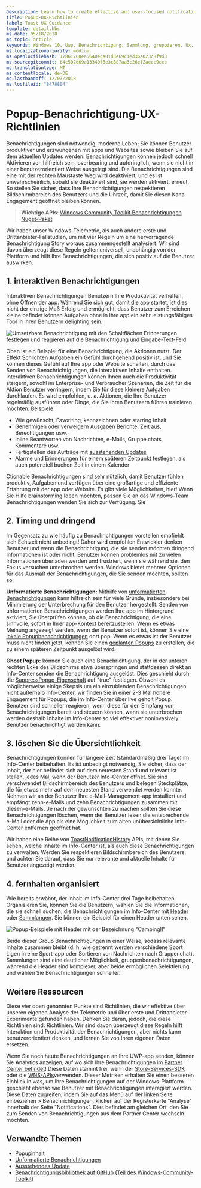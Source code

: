 ```yaml
---
Description: Learn how to create effective and user-focused notifications that make your users productive and happy.
title: Popup-UX-Richtlinien
label: Toast UX Guidance
template: detail.hbs
ms.date: 05/18/2018
ms.topic: article
keywords: Windows 10, Uwp, Benachrichtigung, Sammlung, gruppieren, Ux, Ux-Richtlinien, Richtlinien, Aktion, Popup, Info-Center, Noninterruptive, effektive Benachrichtigungen, nicht zudringliche Benachrichtigungen, umsetzbare, verwalten, zu organisieren
ms.localizationpriority: medium
ms.openlocfilehash: 17861760ea5640eca01d3e69c1ed36a023c8f9d3
ms.sourcegitcommit: b4c502d69a13340f6e3c887aa3c26ef2aeee9cee
ms.translationtype: MT
ms.contentlocale: de-DE
ms.lasthandoff: 12/03/2018
ms.locfileid: "8478804"
---
```

# <a name="toast-notification-ux-guidance"></a>Popup-Benachrichtigung-UX-Richtlinien
Benachrichtigungen sind notwendig, moderne Leben; Sie können Benutzer produktiver und erzwungenen mit apps und Websites sowie bleiben Sie auf dem aktuellen Updates werden. Benachrichtigungen können jedoch schnell Aktivieren von hilfreich sein, overbearing und aufdringlich, wenn sie nicht in einer benutzerorientiert Weise ausgelegt sind. Die Benachrichtigungen sind eine mit der rechten Maustaste Weg wird deaktiviert, und es ist unwahrscheinlich, sobald sie deaktiviert sind, sie werden aktiviert, erneut.  So stellen Sie sicher, dass Ihre Benachrichtigungen respektieren Bildschirmbereich des Benutzers und die Uhrzeit, damit Sie diesen Kanal Engagement geöffnet bleiben können.

> **Wichtige APIs**: [Windows Community Toolkit Benachrichtigungen Nuget-Paket](https://www.nuget.org/packages/Microsoft.Toolkit.Uwp.Notifications/)

Wir haben unser Windows-Telemetrie, als auch andere erste und Drittanbieter-Fallstudien, um mit vier Regeln um eine hervorragende Benachrichtigung Story woraus zusammengestellt analysiert.  Wir sind davon überzeugt diese Regeln gelten universell, unabhängig von der Plattform und hilft Ihre Benachrichtigungen, die sich positiv auf die Benutzer auswirken.

## <a name="1-actionable-notifications"></a>1. interaktiven Benachrichtigungen
Interaktiven Benachrichtigungen Benutzern Ihre Produktivität verhelfen, ohne Öffnen der app.  Während Sie sich gut, damit die app startet, ist dies nicht der einzige Maß Erfolg und ermöglicht, dass Benutzer zum Erreichen kleine befindet können Aufgaben ohne in Ihre app ein sehr leistungsfähiges Tool in Ihren Benutzern delighting sein.

![Umsetzbare Benachrichtigung mit den Schaltflächen Erinnerungen festlegen und reagieren auf die Benachrichtigung und Eingabe-Text-Feld](images/actionable-notification-example01.png)

Oben ist ein Beispiel für eine Benachrichtigung, die Aktionen nutzt. Der Effekt Schlichten Aufgaben ein Gefühl durchgehend positiv ist, und Sie können dieses Gefühl auf Ihre app oder Website schalten, durch das Senden von Benachrichtigungen, die interaktiven Inhalte enthalten. Interaktiven Benachrichtigungen können Ihnen auch die Produktivität steigern, sowohl im Enterprise- und Verbraucher Szenarien, die Zeit für die Aktion Benutzer verringern, indem Sie für diese kleinere Aufgaben durchlaufen. Es wird empfohlen, u. a. Aktionen, die Ihre Benutzer regelmäßig ausführen oder Dinge, die Sie Ihren Benutzern führen trainieren möchten.  Beispiele:
* Wie gewünscht, Favoriting, kennzeichnen oder starring Inhalt
* Genehmigen oder verweigern Ausgaben Berichte, Zeit aus, Berechtigungen usw..
* Inline Beantworten von Nachrichten, e-Mails, Gruppe chats, Kommentare usw..
* Fertigstellen des Aufträge mit [ausstehenden Updates](toast-pending-update.md)
* Alarme und Erinnerungen für einem späteren Zeitpunkt festlegen, als auch potenziell buchen Zeit in einem Kalender

Ctionable Benachrichtigungen sind sehr nützlich, damit Benutzer fühlen produktiv, Aufgaben und verfügen über eine großartige und effiziente Erfahrung mit der app oder Website.  Es gibt viele Möglichkeiten, hier! Wenn Sie Hilfe brainstorming Ideen möchten, passen Sie an das Windows-Team Benachrichtigungen wenden Sie sich zur Verfügung.  Sie 

## <a name="2-timing-and-urgency"></a>2. Timing und dringend
Im Gegensatz zu wie häufig zu Benachrichtigungen vorstellen empfiehlt sich Echtzeit nicht unbedingt! Daher wird empfohlen Entwickler denken Benutzer und wenn die Benachrichtigung, die sie senden möchten dringend Informationen ist oder nicht. Benutzer können problemlos mit zu vielen Informationen überladen werden und frustriert, wenn sie während sie, den Fokus versuchen unterbrochen werden. Windows bietet mehrere Optionen für das Ausmaß der Benachrichtigungen, die Sie senden möchten, sollten so:

**Unformatierte Benachrichtigungen:** Mithilfe von [unformatierten Benachrichtigungen](raw-notification-overview.md) kann hilfreich sein für viele Gründe, insbesondere bei Minimierung der Unterbrechung für den Benutzer hergestellt.  Senden von unformatierten Benachrichtigungen werden Ihre app im Hintergrund aktiviert, Sie überprüfen können, ob die Benachrichtigung, die eine sinnvolle, sofort in Ihrer app-Kontext bereitzustellen. Wenn es etwas Meinung angezeigt werden, wenn der Benutzer sofort ist, können Sie eine [lokale Popupbenachrichtigungen](send-local-toast.md) dort pop.  Wenn es etwas ist der Benutzer muss nicht finden jetzt, können Sie einen [geplanten Popups](https://blogs.msdn.microsoft.com/tiles_and_toasts/2016/09/30/quickstart-sending-an-alarm-in-windows-10/) zu erstellen, die zu einem späteren Zeitpunkt ausgelöst wird.

**Ghost Popup:** können Sie auch eine Benachrichtigung, der in der unteren rechten Ecke des Bildschirms etwa überspringen und stattdessen direkt an Info-Center senden die Benachrichtigung ausgelöst. Dies geschieht durch die [SuppressPopup-Eigenschaft](https://docs.microsoft.com/en-us/uwp/api/windows.ui.notifications.toastnotification.suppresspopup) auf "true" festlegen. Obwohl es möglicherweise einige Skepsis um ein einzublenden Benachrichtigungen nicht außerhalb Info-Center, wir finden Sie in einer 2-3 Mal höhere Engagement für Popups, die im Info-Center über live geholt Popup.  Benutzer sind schneller reagieren, wenn diese für den Empfang von Benachrichtigungen bereit und steuern können, wann sie unterbrochen werden deshalb Inhalte im Info-Center so viel effektiver noninvasively Benutzer benachrichtigt werden kann.

## <a name="3-clear-out-the-clutter"></a>3. löschen Sie die Übersichtlichkeit
Benachrichtigungen können für längere Zeit (standardmäßig drei Tage) im Info-Center beibehalten.  Es ist unbedingt notwendig, Sie sicher, dass der Inhalt, der hier befindet sich auf dem neuesten Stand und relevant ist stellen, jedes Mal, wenn der Benutzer Info-Center öffnet. Sie sind verschwendet Bildschirmbereich des Benutzers und belegen Steckplätze, die für etwas mehr auf dem neuesten Stand verwendet werden konnte.  Nehmen wir an der Benutzer Ihre e-Mail-Management-app installiert und empfängt zehn-e-Mails und zehn Benachrichtigungen zusammen mit diesen-e-Mails.  Je nach der gewünschten zu machen sollten Sie diese Benachrichtigungen löschen, wenn der Benutzer lesen die entsprechende e-Mail oder die App als eine Möglichkeit zum alten unübersichtliche Info-Center entfernen geöffnet hat.

Wir haben eine Reihe von [ToastNotificationHistory](https://docs.microsoft.com/en-us/uwp/api/windows.ui.notifications.toastnotificationhistory) APIs, mit denen Sie sehen, welche Inhalte im Info-Center ist, als auch diese Benachrichtigungen zu verwalten. Werden Sie respektieren Bildschirmbereich des Benutzers, und achten Sie darauf, dass Sie nur relevante und aktuelle Inhalte für Benutzer angezeigt werden.

## <a name="4-keeping-organized"></a>4. fernhalten organisiert
Wie bereits erwähnt, der Inhalt im Info-Center drei Tage beibehalten.  Organisieren Sie, können Sie die Benutzern, wählen Sie die Informationen, die sie schnell suchen, die Benachrichtigungen im Info-Center mit [Header](https://docs.microsoft.com/en-us/windows/uwp/design/shell/tiles-and-notifications/toast-headers) oder [Sammlungen](https://docs.microsoft.com/en-us/uwp/api/windows.ui.notifications.toastcollection). Sie können ein Beispiel für einen Header unten sehen.

![Popup-Beispiele mit Header mit der Bezeichnung "Camping!!"](images/toast-headers-action-center.png)

Beide dieser Group Benachrichtigungen in einer Weise, sodass relevante Inhalte zusammen bleibt (d. h. wie getrennt werden verschiedene Sport Ligen in eine Sport-app oder Sortieren von Nachrichten nach Gruppenchat). Sammlungen sind eine deutlicher Möglichkeit, gruppenbenachrichtigungen, während die Header sind komplexer, aber beide ermöglichen Selektierung und wählen Sie Benachrichtigungen schneller. 

## <a name="other-resources"></a>Weitere Ressourcen
Diese vier oben genannten Punkte sind Richtlinien, die wir effektive über unseren eigenen Analyse der Telemetrie und über erste und Drittanbieter-Experimente gefunden haben. Denken Sie daran, jedoch, die diese Richtlinien sind: Richtlinien.  Wir sind davon überzeugt diese Regeln hilft Interaktion und Produktivität der Benachrichtigungen, aber nichts kann benutzerorientiert denken, und lernen Sie von Ihren eigenen Daten ersetzen.  

Wenn Sie noch heute Benachrichtigungen an Ihre UWP-app senden, können Sie Analytics anzeigen, auf wo sich Ihre Benachrichtigungen im [Partner Center befindet](https://partner.microsoft.com/dashboard)! Diese Daten stammt frei, wenn der [Store-Services-SDK](https://marketplace.visualstudio.com/items?itemName=AdMediator.MicrosoftStoreServicesSDK) oder die [WNS-APIs](https://docs.microsoft.com/en-us/windows/uwp/design/shell/tiles-and-notifications/windows-push-notification-services--wns--overview)verwenden. Dieser Metriken erhalten Sie einen besseren Einblick in was, um Ihre Benachrichtigungen auf der Windows-Plattform geschieht ebenso wie Benutzer mit Benachrichtigungen interagiert werden. Diese Daten zugreifen, indem Sie auf das Menü auf der linken Seite einbeziehen > Benachrichtigungen, klicken auf der Registerkarte "Analyse" innerhalb der Seite "Notifications".  Dies befindet am gleichen Ort, den Sie zum Senden von Benachrichtigungen aus dem Partner Center wechseln möchten.

## <a name="related-topics"></a>Verwandte Themen

* [Popupinhalt](adaptive-interactive-toasts.md)
* [Unformatierte Benachrichtigungen](raw-notification-overview.md)
* [Ausstehendes Update](toast-pending-update.md)
* [Benachrichtigungsbibliothek auf GitHub (Teil des Windows-Community-Toolkit)](https://github.com/Microsoft/UWPCommunityToolkit/tree/master/Microsoft.Toolkit.Uwp.Notifications)
